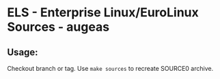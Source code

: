 # ELS - Enterprise Linux/EuroLinux Sources - augeas
 
## Usage:
  Checkout branch or tag. Use `make sources` to recreate  SOURCE0 archive.
